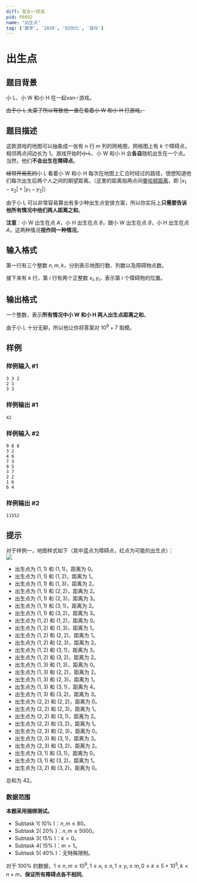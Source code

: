 ```yaml
---
diff: 普及+/提高
pid: P6692
name: "出生点"
tag: ['数学', '2020', 'O2优化', '容斥']
---
```

# 出生点
## 题目背景

小 L、小 W 和小 H 在一起van♂游戏。

~~由于小 L 太菜了所以导致他一直在看着小 W 和小 H 打游戏。~~
## 题目描述

这款游戏的地图可以抽象成一张有 $n$ 行 $m$ 列的网格图，网格图上有 $k$ 个障碍点，相邻两点间边长为 $1$。游戏开始时~~小 L~~、小 W 和小 H 会**各自**随机出生在一个点。当然，他们**不会出生在障碍点**。

~~经常开局死的~~小 L 看着小 W 和小 H 每次在地图上汇合时经过的路径，很想知道他们每次出生后两个人之间的期望距离。（这里的距离指两点间[曼哈顿距离](https://www.luogu.com.cn/blog/xuxing/Distance-Algorithm)，即 $\left|x_1-x_2\right|+\left|y_1-y_2\right|$）

由于小 L 可以非常容易算出有多少种出生点安排方案，所以你实际上**只需要告诉他所有情况中他们两人距离之和**。

**注意**：小 W 出生在点 $A$，小 H 出生在点 $B$，跟小 W 出生在点 $B$，小 H 出生在点 $A$，这两种情况**视作同一种情况**。
## 输入格式

第一行有三个整数 $n,m,k$，分别表示地图行数、列数以及障碍物点数。

接下来有 $k$ 行，第 $i$ 行有两个正整数 $x_i,y_i$，表示第 $i$ 个障碍物的位置。
## 输出格式

一个整数，表示**所有情况中小 W 和小 H 两人出生点距离之和**。

由于小 L 十分无聊，所以他让你将答案对 $10^9+7$ 取模。
## 样例

### 样例输入 #1
```
3 3 2
2 1
3 3

```
### 样例输出 #1
```
42
```
### 样例输入 #2
```
9 8 8
3 2
4 6
7 3
9 5
3 7
2 2
1 6
6 4

```
### 样例输出 #2
```
11552
```
## 提示

对于样例一，地图样式如下（其中蓝点为障碍点，红点为可能的出生点）：  
![](https://cdn.luogu.com.cn/upload/image_hosting/3bq78rx7.png)

+ 出生点为 $(1,1)$ 和 $(1,1)$，距离为 $0$。
+ 出生点为 $(1,1)$ 和 $(1,2)$，距离为 $1$。
+ 出生点为 $(1,1)$ 和 $(1,3)$，距离为 $2$。
+ 出生点为 $(1,1)$ 和 $(2,2)$，距离为 $2$。
+ 出生点为 $(1,1)$ 和 $(2,3)$，距离为 $3$。
+ 出生点为 $(1,1)$ 和 $(3,1)$，距离为 $2$。
+ 出生点为 $(1,1)$ 和 $(3,2)$，距离为 $3$。
+ 出生点为 $(1,2)$ 和 $(1,2)$，距离为 $0$。
+ 出生点为 $(1,2)$ 和 $(1,3)$，距离为 $1$。
+ 出生点为 $(1,2)$ 和 $(2,2)$，距离为 $1$。
+ 出生点为 $(1,2)$ 和 $(2,3)$，距离为 $2$。
+ 出生点为 $(1,2)$ 和 $(3,1)$，距离为 $3$。
+ 出生点为 $(1,2)$ 和 $(3,2)$，距离为 $2$。
+ 出生点为 $(1,3)$ 和 $(1,3)$，距离为 $0$。
+ 出生点为 $(1,3)$ 和 $(2,2)$，距离为 $2$。
+ 出生点为 $(1,3)$ 和 $(2,3)$，距离为 $1$。
+ 出生点为 $(1,3)$ 和 $(3,1)$，距离为 $4$。
+ 出生点为 $(1,3)$ 和 $(3,2)$，距离为 $3$。
+ 出生点为 $(2,2)$ 和 $(2,2)$，距离为 $0$。
+ 出生点为 $(2,2)$ 和 $(2,3)$，距离为 $1$。
+ 出生点为 $(2,2)$ 和 $(3,1)$，距离为 $2$。
+ 出生点为 $(2,2)$ 和 $(3,2)$，距离为 $1$。
+ 出生点为 $(2,3)$ 和 $(2,3)$，距离为 $0$。
+ 出生点为 $(2,3)$ 和 $(3,1)$，距离为 $3$。
+ 出生点为 $(2,3)$ 和 $(3,2)$，距离为 $2$。
+ 出生点为 $(3,1)$ 和 $(3,1)$，距离为 $0$。
+ 出生点为 $(3,1)$ 和 $(3,2)$，距离为 $1$。
+ 出生点为 $(3,2)$ 和 $(3,2)$，距离为 $0$。

总和为 $42$。

### 数据范围

**本题采用捆绑测试。**

+ Subtask 1( $10\%$ )：$n,m\leq 80$。
+ Subtask 2( $20\%$ )：$n,m\leq 5000$。
+ Subtask 3( $15\%$ )：$k=0$。
+ Subtask 4( $15\%$ )：$m=1$。
+ Subtask 5( $40\%$ )：无特殊限制。

对于 $100\%$ 的数据，$1\leq n,m\leq 10^9,1\leq x_i\leq n,1\leq y_i\leq m,0\leq k\leq 5\times 10^5,k<n\times m$，**保证所有障碍点各不相同**。
